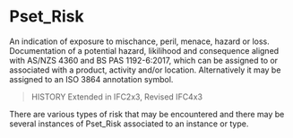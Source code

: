 # Pset_Risk

An indication of exposure to mischance, peril, menace, hazard or loss. Documentation of a potential hazard, likilihood and consequence aligned with AS/NZS 4360 and BS PAS 1192-6:2017, which can be assigned to or associated with a product, activity and/or location. Alternatively it may be assigned to an ISO 3864 annotation symbol.
<!-- end of short definition -->


> HISTORY Extended in IFC2x3, Revised IFC4x3

There are various types of risk that may be encountered and there may be several instances of Pset_Risk associated to an instance or type.
